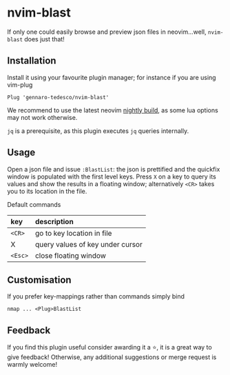 # nvim-blast
If only one could easily browse and preview json files in neovim...well, `nvim-blast` does just that!

## Installation
Install it using your favourite plugin manager; for instance if you are using vim-plug
```
Plug 'gennaro-tedesco/nvim-blast'
```
We recommend to use the latest neovim [nightly build](https://github.com/neovim/neovim/releases/tag/nightly), as some lua options may not work otherwise.

`jq` is a prerequisite, as this plugin executes `jq` queries internally.

## Usage
Open a json file and issue `:BlastList`: the json is prettified and the quickfix window is populated with the first level keys. Press `X` on a key to query its values and show the results in a floating window; alternatively `<CR>` takes you to its location in the file.

Default commands

| key      | description
|:-------- |:-------------
|`<CR>`    | go to key location in file
|X         | query values of key under cursor
|`<Esc>`   | close floating window

## Customisation
If you prefer key-mappings rather than commands simply bind
```
nmap ... <Plug>BlastList
```

## Feedback
If you find this plugin useful consider awarding it a ⭐, it is a great way to give feedback! Otherwise, any additional suggestions or merge request is warmly welcome!


